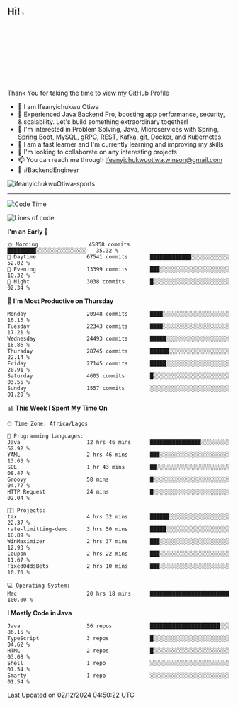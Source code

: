 <!-- BLOG-POST-LIST:START --><!-- BLOG-POST-LIST:END -->

## Hi! <img src="https://media.giphy.com/media/hvRJCLFzcasrR4ia7z/giphy.gif" width="4%"> 

Thank You for taking the time to view my GitHub Profile

- 👋 I am Ifeanyichukwu Otiwa
- 🚀 Experienced Java Backend Pro, boosting app performance, security, & scalability. Let's build something extraordinary together!
- 👀 I'm interested in Problem Solving, Java, Microservices with Spring, Spring Boot, MySQL, gRPC, REST, Kafka, git, Docker, and Kubernetes
- 🌱 I am a fast learner and I'm currently learning and improving my skills
- 💞️ I'm looking to collaborate on any interesting projects
- 📫 You can reach me through ifeanyichukwuotiwa.winson@gmail.com
- 🚀 #BackendEngineer

<p align="left" marginTop="10px"> <img src="https://komarev.com/ghpvc/?username=ifeanyichukwuOtiwa-sports&label=Profile%20views&color=0e75b6&style=for-the-badge" alt="ifeanyichukwuOtiwa-sports" /> </p>

***

<!--START_SECTION:waka-->
![Code Time](http://img.shields.io/badge/Code%20Time-3%2C176%20hrs%2013%20mins-blue)

![Lines of code](https://img.shields.io/badge/From%20Hello%20World%20I%27ve%20Written-32.3%20million%20lines%20of%20code-blue)

**I'm an Early 🐤** 

```text
🌞 Morning                45858 commits       █████████░░░░░░░░░░░░░░░░   35.32 % 
🌆 Daytime                67541 commits       █████████████░░░░░░░░░░░░   52.02 % 
🌃 Evening                13399 commits       ███░░░░░░░░░░░░░░░░░░░░░░   10.32 % 
🌙 Night                  3038 commits        █░░░░░░░░░░░░░░░░░░░░░░░░   02.34 % 
```
📅 **I'm Most Productive on Thursday** 

```text
Monday                   20948 commits       ████░░░░░░░░░░░░░░░░░░░░░   16.13 % 
Tuesday                  22343 commits       ████░░░░░░░░░░░░░░░░░░░░░   17.21 % 
Wednesday                24493 commits       █████░░░░░░░░░░░░░░░░░░░░   18.86 % 
Thursday                 28745 commits       ██████░░░░░░░░░░░░░░░░░░░   22.14 % 
Friday                   27145 commits       █████░░░░░░░░░░░░░░░░░░░░   20.91 % 
Saturday                 4605 commits        █░░░░░░░░░░░░░░░░░░░░░░░░   03.55 % 
Sunday                   1557 commits        ░░░░░░░░░░░░░░░░░░░░░░░░░   01.20 % 
```


📊 **This Week I Spent My Time On** 

```text
🕑︎ Time Zone: Africa/Lagos

💬 Programming Languages: 
Java                     12 hrs 46 mins      ████████████████░░░░░░░░░   62.92 % 
YAML                     2 hrs 46 mins       ███░░░░░░░░░░░░░░░░░░░░░░   13.63 % 
SQL                      1 hr 43 mins        ██░░░░░░░░░░░░░░░░░░░░░░░   08.47 % 
Groovy                   58 mins             █░░░░░░░░░░░░░░░░░░░░░░░░   04.77 % 
HTTP Request             24 mins             █░░░░░░░░░░░░░░░░░░░░░░░░   02.04 % 

🐱‍💻 Projects: 
tax                      4 hrs 32 mins       ██████░░░░░░░░░░░░░░░░░░░   22.37 % 
rate-limitting-demo      3 hrs 50 mins       █████░░░░░░░░░░░░░░░░░░░░   18.89 % 
WinMaximizer             2 hrs 37 mins       ███░░░░░░░░░░░░░░░░░░░░░░   12.93 % 
Coupon                   2 hrs 22 mins       ███░░░░░░░░░░░░░░░░░░░░░░   11.67 % 
FixedOddsBets            2 hrs 10 mins       ███░░░░░░░░░░░░░░░░░░░░░░   10.70 % 

💻 Operating System: 
Mac                      20 hrs 18 mins      █████████████████████████   100.00 % 
```

**I Mostly Code in Java** 

```text
Java                     56 repos            ██████████████████████░░░   86.15 % 
TypeScript               3 repos             █░░░░░░░░░░░░░░░░░░░░░░░░   04.62 % 
HTML                     2 repos             █░░░░░░░░░░░░░░░░░░░░░░░░   03.08 % 
Shell                    1 repo              ░░░░░░░░░░░░░░░░░░░░░░░░░   01.54 % 
Smarty                   1 repo              ░░░░░░░░░░░░░░░░░░░░░░░░░   01.54 % 
```




 Last Updated on 02/12/2024 04:50:22 UTC
<!--END_SECTION:waka-->

<!--
<p align="center">
![trophy](https://github-profile-trophy.vercel.app/?username=ifeanyichukwuOtiwa-sports&theme=onedark) (https://github.com/ryo-ma/github-profile-trophy)
</p>
-->

<!---
ifeanyi-otiwa/ifeanyi-otiwa is a ✨ special ✨ repository because its `README.md` (this file) appears on your GitHub profile.
You can click the Preview link to take a look at your changes.
--->
